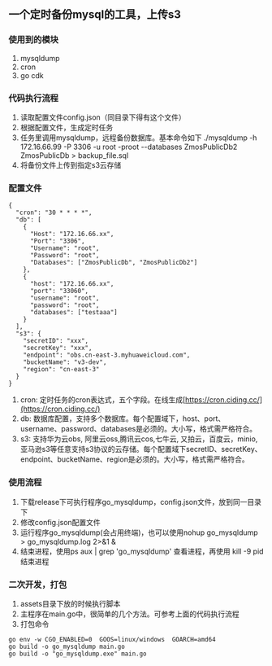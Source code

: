 
## 一个定时备份mysql的工具，上传s3

### 使用到的模块
1. mysqldump
2. cron
3. go cdk

### 代码执行流程
1. 读取配置文件config.json（同目录下得有这个文件）
2. 根据配置文件，生成定时任务
3. 任务里调用mysqldump，远程备份数据库。基本命令如下
   ./mysqldump -h 172.16.66.99 -P 3306 -u root -proot --databases ZmosPublicDb2 ZmosPublicDb > backup_file.sql
4. 将备份文件上传到指定s3云存储

### 配置文件
```
{
  "cron": "30 * * * *",
  "db": [
    {
      "Host": "172.16.66.xx",
      "Port": "3306",
      "Username": "root",
      "Password": "root",
      "Databases": ["ZmosPublicDb", "ZmosPublicDb2"]
    },
    {
      "host": "172.16.66.xx",
      "port": "33060",
      "username": "root",
      "password": "root",
      "databases": ["testaaa"]
    }
  ],
  "s3": {
    "secretID": "xxx",
    "secretKey": "xxx",
    "endpoint": "obs.cn-east-3.myhuaweicloud.com",
    "bucketName": "v3-dev",
    "region": "cn-east-3"
  }
}
```
1. cron: 定时任务的cron表达式，五个字段。在线生成[https://cron.ciding.cc/](https://cron.ciding.cc/)
2. db: 数据库配置，支持多个数据库。每个配置域下，host、port、username、password、databases是必须的。大小写，格式需严格符合。
3. s3: 支持华为云obs, 阿里云oss,腾讯云cos,七牛云, 又拍云，百度云，minio,亚马逊s3等任意支持s3协议的云存储。每个配置域下secretID、secretKey、endpoint、bucketName、region是必须的。大小写，格式需严格符合。

### 使用流程
1. 下载release下可执行程序go_mysqldump，config.json文件，放到同一目录下
2. 修改config.json配置文件
3. 运行程序go_mysqldump(会占用终端)，也可以使用nohup go_mysqldump > go_mysqldump.log 2>&1 &
4. 结束进程，使用ps aux | grep 'go_mysqldump' 查看进程，再使用   kill -9 pid    结束进程

### 二次开发，打包
1. assets目录下放的时候执行脚本
2. 主程序在main.go中，很简单的几个方法。可参考上面的代码执行流程
3. 打包命令
```
go env -w CGO_ENABLED=0  GOOS=linux/windows  GOARCH=amd64
go build -o go_mysqldump main.go
go build -o "go_mysqldump.exe" main.go
```